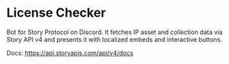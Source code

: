 # License Checker

Bot for Story Protocol on Discord. It fetches IP asset and collection data via Story API v4 and presents it with localized embeds and interactive buttons.

Docs: https://api.storyapis.com/api/v4/docs
